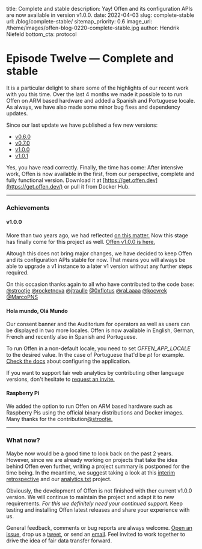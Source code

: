 title: Complete and stable
description: Yay! Offen and its configuration APIs are now available in version v1.0.0.
date: 2022-04-03
slug: complete-stable
url: /blog/complete-stable/
sitemap_priority: 0.6
image_url: /theme/images/offen-blog-0220-complete-stable.jpg
author: Hendrik Niefeld
bottom_cta: protocol

# Episode Twelve — Complete and stable

It is a particular delight to share some of the highlights of our recent work with you this time. Over the last 4 months we made it possible to to run Offen on ARM based hardware and added a Spanish and Portuguese locale. As always, we have also made some minor bug fixes and dependency updates.

Since our last update we have published a few new versions:

- [v0.6.0](https://github.com/offen/offen/releases/tag/v0.6.0)
- [v0.7.0](https://github.com/offen/offen/releases/tag/v0.7.0)
- [v1.0.0](https://github.com/offen/offen/releases/tag/v1.0.0)
- [v1.0.1](https://github.com/offen/offen/releases/tag/v1.0.1)

Yes, you have read correctly. Finally, the time has come: After intensive work, Offen is now available in the first, from our perspective, complete and fully functional version. Download it at [https://get.offen.dev](https://get.offen.dev/) or pull it from Docker Hub.

---

### Achievements

#### v1.0.0

More than two years ago, we had reflected [on this matter.](/blog/untold-roads-versioning-early-stage-software/) Now this stage has finally come for this project as well. [Offen v1.0.0 is here.](https://github.com/offen/offen/releases/tag/v1.0.0)

Altough this does not bring major changes, we have decided to keep Offen and its configuration APIs stable for now. That means you will always be able to upgrade a v1 instance to a later v1 version without any further steps required.

On this occasion thanks again to all who have contributed to the code base:
[@strootje](https://github.com/strootje) [@rocketnova](https://github.com/rocketnova) [@jtraulle](https://github.com/jtraulle) [@0xflotus](https://github.com/0xflotus) [@raLaaaa](https://github.com/raLaaaa) [@kocvrek](https://github.com/kocvrek) [@MarcoPNS](https://github.com/MarcoPNS)

#### Hola mundo, Olá Mundo

Our consent banner and the Auditorium for operators as well as users can be displayed in two more locales. Offen is now available in English, German, French and recently also in Spanish and Portuguese.

To run Offen in a non-default locale, you need to set *OFFEN_APP_LOCALE* to the desired value. In the case of Portuguese that'd be *pt* for example. [Check the docs](https://docs.offen.dev/running-offen/configuring-the-application/#application) about configuring the application.

If you want to support fair web analytics by contributing other language versions, don't hesitate to [request an invite.](mailto:hioffen@posteo.de)

#### Raspberry Pi

We added the option to run Offen on ARM based hardware such as Raspberry Pis using the official binary distributions and Docker images. Many thanks for the contribution[@strootje.](https://github.com/strootje)

---

### What now?

Maybe now would be a good time to look back on the past 2 years. However, since we are already working on projects that take the idea behind Offen even further, writing a project summary is postponed for the time being. In the meantime, we suggest taking a look at this [interim retrospective](/blog/our-story-so-far/) and our [analytics.txt](https://www.analyticstxt.org/) project.

Obviously, the development of Offen is not finished with ther current v1.0.0 version. We will continue to maintain the project and adapt it to new requirements. *For this we definitely need your continued support.* Keep testing and installing Offen latest releases and share your experience with us.

General feedback, comments or bug reports are always welcome. [Open an issue](https://github.com/offen/offen/issues), drop us a [tweet](https://twitter.com/hioffen), or send an [email](mailto:hioffen@posteo.de). Feel invited to work together to drive the idea of fair data transfer forward.
